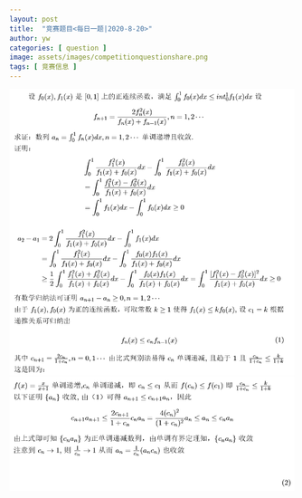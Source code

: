 ```yaml
---
layout: post
title:  "竞赛题目<每日一题|2020-8-20>"
author: yw
categories: [ question ]
image: assets/images/competitionquestionshare.png
tags: [ 竞赛信息 ]
---
```


<img src="../assets/images/competitionquestion7_1.png" alt="">

<img src="../assets/images/competitionquestion7_2.png" alt="">